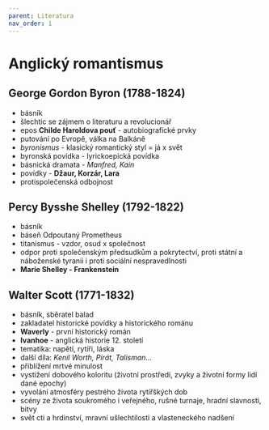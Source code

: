 ```yaml
---
parent: Literatura
nav_order: 1
---
```

# Anglický romantismus
## George Gordon Byron (1788-1824)
- básník
- šlechtic se zájmem o literaturu a revolucionář
- epos **Childe Haroldova pouť** - autobiografické prvky
- putování po Evropě, válka na Balkáně
- *byronismus* - klasický romantický styl = já x svět
- byronská povídka - lyrickoepická povídka
- básnická dramata - *Manfred, Kain*
- povídky - **Džaur, Korzár, Lara**
- protispolečenská odbojnost

## Percy Bysshe Shelley (1792-1822)
- básník
- báseň Odpoutaný Prometheus
- titanismus - vzdor, osud x společnost
- odpor proti společenským předsudkům a pokrytectví, proti státní a náboženské tyranii i proti sociální nespravedlnosti
- **Marie Shelley - Frankenstein**
## Walter Scott (1771-1832)
- básník, sběratel balad
- zakladatel historické povídky a historického románu
- **Waverly** - první historický román
- **Ivanhoe** - anglická historie 12. století
- tematika: napětí, rytíři, láska
- další díla: *Kenil Worth, Pirát, Talisman...*
- přiblížení mrtvé minulost
- vystižení dobového koloritu (životní prostředí, zvyky a životní formy lidí dané epochy)
- vyvolání atmosféry pestrého života rytířškých dob
- scény ze života soukromého i veřejného, rušné turnaje, hradní slavnosti, bitvy
- svět cti a hrdinství, mravní ušlechtilosti a vlasteneckého nadšení
